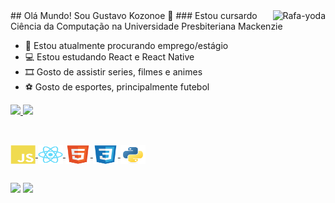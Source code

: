<img align="right" alt="Rafa-yoda" src="https://c.tenor.com/zXfxt7qdC5QAAAAS/gojo-satoru-jujutsu-kaisen.gif">
## Olá Mundo! Sou Gustavo Kozonoe 😬 
### Estou cursardo Ciência da Computação na Universidade Presbiteriana Mackenzie

- 🔭 Estou atualmente procurando emprego/estágio
- 💻 Estou estudando React e React Native
- 🎞  Gosto de assistir series, filmes e animes
- ⚽ Gosto de esportes, principalmente futebol
<div>
  <a href="https://github.com/GustavoKozonoe">
  <img height="180em" src="https://github-readme-stats.vercel.app/api?username=GustavoKozonoe&show_icons=true&theme=bear&include_all_commits=true&count_private=true"/>
  <img height="180em" src="https://github-readme-stats.vercel.app/api/top-langs/?username=GustavoKozonoe&layout=compact&langs_count=7&theme=bear"/>
</div>

 ##
  
<div style="display: inline_block"><br>
  <img align="center" alt="Js" height="30" width="40" src="https://raw.githubusercontent.com/devicons/devicon/master/icons/javascript/javascript-plain.svg">
  <img align="center" alt="React" height="30" width="40" src="https://raw.githubusercontent.com/devicons/devicon/master/icons/react/react-original.svg">
  <img align="center" alt="HTML" height="30" width="40" src="https://raw.githubusercontent.com/devicons/devicon/master/icons/html5/html5-original.svg">
  <img align="center" alt="CSS" height="30" width="40" src="https://raw.githubusercontent.com/devicons/devicon/master/icons/css3/css3-original.svg">
  <img align="center" alt="Python" height="30" width="40" src="https://raw.githubusercontent.com/devicons/devicon/master/icons/python/python-original.svg">
</div>
  
  ##
  
  <div> 
 <a href="https://twitter.com/GustavoKozonoe" target="_blank"><img src="https://img.shields.io/badge/Twitter-1DA1F2?style=for-the-badge&logo=twitter&logoColor=white" target="_blank"></a> 
  <a href="https://www.linkedin.com/in/gustavo-kozonoe-a7700a198/" target="_blank"><img src="https://img.shields.io/badge/-LinkedIn-%230077B5?style=for-the-badge&logo=linkedin&logoColor=white" target="_blank"></a> 
    

